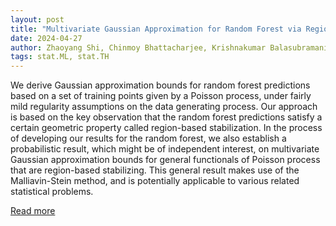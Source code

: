 ```yaml
---
layout: post
title: "Multivariate Gaussian Approximation for Random Forest via Region-based Stabilization"
date: 2024-04-27
author: Zhaoyang Shi, Chinmoy Bhattacharjee, Krishnakumar Balasubramanian, Wolfgang Polonik
tags: stat.ML, stat.TH
---
```


We derive Gaussian approximation bounds for random forest predictions based on a set of training points given by a Poisson process, under fairly mild regularity assumptions on the data generating process. Our approach is based on the key observation that the random forest predictions satisfy a certain geometric property called region-based stabilization. In the process of developing our results for the random forest, we also establish a probabilistic result, which might be of independent interest, on multivariate Gaussian approximation bounds for general functionals of Poisson process that are region-based stabilizing. This general result makes use of the Malliavin-Stein method, and is potentially applicable to various related statistical problems.

[Read more](https://arxiv.org/abs/2403.09960)